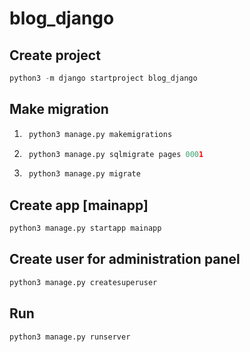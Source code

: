 # blog_django

## Create project
```python
python3 -m django startproject blog_django
```

## Make migration
1. ```python 
    python3 manage.py makemigrations
    ```
2. ```python
    python3 manage.py sqlmigrate pages 0001
    ```
3. ```python
    python3 manage.py migrate
    ```

## Create app [mainapp]
```python
python3 manage.py startapp mainapp
```

## Create user for administration panel
```python
python3 manage.py createsuperuser
```

## Run
```python
python3 manage.py runserver
```